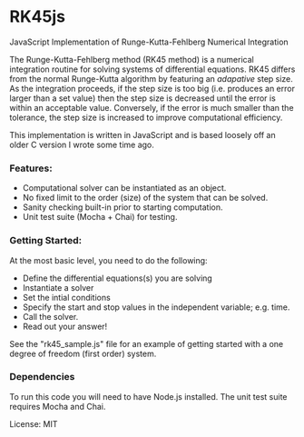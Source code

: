 # RK45js
JavaScript Implementation of Runge-Kutta-Fehlberg Numerical Integration

The Runge-Kutta-Fehlberg method (RK45 method) is a numerical integration routine for solving systems of differential equations.  RK45 differs from the normal Runge-Kutta algorithm by featuring an *adapative* step size. As the integration proceeds, if the step size is too big (i.e. produces an error larger than a set value) then the step size is decreased until the error is within an acceptable value.  Conversely, if the error is much smaller than the tolerance, the step size is increased to improve computational efficiency.

This implementation is written in JavaScript and is based loosely off an older C version I wrote some time ago.

### Features:
- Computational solver can be instantiated as an object.
- No fixed limit to the order (size) of the system that can be solved.
- Sanity checking built-in prior to starting computation.
- Unit test suite (Mocha + Chai) for testing.

### Getting Started:
At the most basic level, you need to do the following:
- Define the differential equations(s) you are solving
- Instantiate a solver
- Set the intial conditions
- Specify the start and stop values in the independent variable; e.g. time.
- Call the solver.
- Read out your answer!

See the "rk45_sample.js" file for an example of getting started with a one degree of freedom (first order) system.

### Dependencies
To run this code you will need to have Node.js installed.  The unit test suite requires Mocha and Chai.

License: MIT
